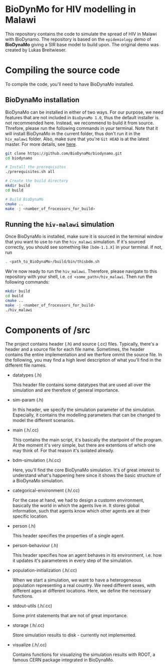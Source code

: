 # BioDynMo for HIV modelling in Malawi

This repository contains the code to simulate the spread of HIV in Malawi with
BioDynamo. The repository is based on the `epidemiology` demo of **BioDynaMo** 
giving a SIR base model to build upon. The original demo was created by Lukas 
Breitwieser.

# Compiling the source code

To compile the code, you'll need to have BioDynaMo installed. 

## BioDynaMo installation

BioDynaMo can be installed in either of two ways. For our purpose, we need 
features that are not included in `BioDynaMo 1.0`, thus the default installer
is not recommended here. Instead, we recommend to build it from source. 
Threfore, please run the following commands in your terminal. 
Note that it will install BioDynaMo in the
current folder, thus don't run it in the `hiv_malawi` folder.
Also, make sure that you're `Git HEAD` is at the latest master.
For more details, see [here](https://biodynamo.org/docs/devguide/build/).
```bash
git clone https://github.com/BioDynaMo/biodynamo.git
cd biodynamo

# Install the prerequisites
./prerequisites.sh all

# Create the build directory
mkdir build
cd build

# Build BioDynaMo
cmake ..
make -j <number_of_frocessors_for_build>
``` 

## Running the `hiv-malawi` simulation

Once BioDynaMo is installed, make sure it is sourced in the terminal window that
you want to use to run the `hiv_malawi` simulation. If it's sourced 
correctly, you should see something like `[bdm-1.1.X]` in your terminal. If 
not, run 
```bash
. <path_to_BioDynaMo>/build/bin/thisbdm.sh
```

We're now ready to run the `hiv_malawi`. Therefore, please navigate to this 
repository with your shell, i.e. `cd <some_path>/hiv_malawi`. Then run the 
following commands:
```bash
mkdir build
cd build
cmake ..
make -j <number_of_frocessors_for_build>
./hiv_malawi
```

# Components of /src

The project contains header (.h) and source (.cc) files.
Typically, there's a header and a source file for each file name.
Sometimes, the header contains the entire implementation and we therfore
ommit the source file.
In the following, you may find a high level description of what you'll
find in the different file names.

* datatypes (.h)

  This header file contains some datatypes that are used all 
  over the simulation and are therefore of general importance.

* sim-param (.h)

  In this header, we specify the simulation parameter of the simulation.
  Especially, it contains the modelling parameters that can be changed 
  to model the different scenarios.

* main (.h/.cc)

  This contains the main script, it's basically the startpoint of the program.
  At the moment it's very simple, but there are extentions of which one may 
  think of. For that reason it's isolated already.

* bdm-simulation (.h/.cc)

  Here, you'll find the core BioDynaMo simulation. It's of great interest to
  understand what's happening here since it shows the basic structure of a 
  BioDynaMo simulation.

* categorical-environment (.h/.cc)

  For the case at hand, we had to design a customn environment,
  basically the world in which the agents live in. 
  It stores global information, such that agents know which 
  other agents are at their specific location.

* person (.h)

  This header specifies the properties of a single agent.

* person-behaviour (.h)

  This header specifies how an agent behaves in its environment, 
  i.e. how it updates it's parameteres in every step of the simulation.

* population-initialization (.h/.cc)

  When we start a simulation, we want to have a heterogeneous population 
  representing a real country. We need different sexes, with different
  ages at different locations. Here, we define the necessary functions.

* stdout-utils (.h/.cc)

  Some print statements that are not of great importance.

* storage (.h/.cc)

  Store simulation results to disk - currently not implemented.

* visualize (.h/.cc)

  Contains functions for visualizing the simulation results with ROOT, 
  a famous CERN package integrated in BioDynaMo.